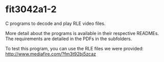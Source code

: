 # fit3042a1-2
C programs to decode and play RLE video files.  

More detail about the programs is available in their respective READMEs. The requirements are detailed in the PDFs in the subfolders.

To test this program, you can use the RLE files we were provided: http://www.mediafire.com/?fm3t92bj5zcaz
